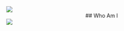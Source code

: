 <img src="https://capsule-render.vercel.app/api?type=waving&color=2699E6&height=250&section=header&text=DaegyoJung&animation=twinkling&fontSize=75&fontColor=FFFFFF"/>

<center>## Who Am I</center>












<img src="https://capsule-render.vercel.app/api?type=waving&color=2699E6&height=150&section=footer" />

